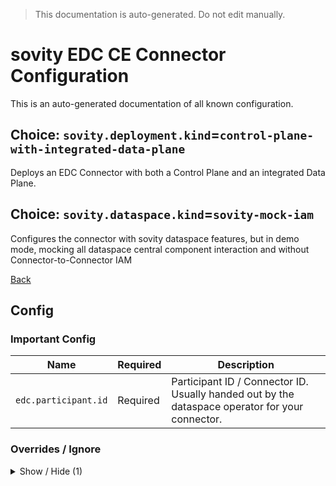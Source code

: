 > This documentation is auto-generated. Do not edit manually.

# sovity EDC CE Connector Configuration

This is an auto-generated documentation of all known configuration.

## Choice: `sovity.deployment.kind`=`control-plane-with-integrated-data-plane`

Deploys an EDC Connector with both a Control Plane and an integrated Data Plane.

## Choice: `sovity.dataspace.kind`=`sovity-mock-iam`

Configures the connector with sovity dataspace features, but in demo mode, mocking all dataspace central component interaction and without Connector-to-Connector IAM

[Back](../README.md)

## Config

### Important Config

| Name                 | Required | Description                                                                                     |
|----------------------|----------|-------------------------------------------------------------------------------------------------|
| `edc.participant.id` | Required | Participant ID / Connector ID. Usually handed out by the dataspace operator for your connector. |


### Overrides / Ignore

<details><summary>Show / Hide (1)</summary>

| Name                     | Required                | Description                                                                       |
|--------------------------|-------------------------|-----------------------------------------------------------------------------------|
| `edc.agent.identity.key` | Defaults to `client_id` | OAuth2 / DAPS: Access token claim name that must coincide with the Participant ID |


</details>

